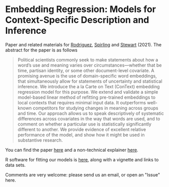 # Embedding Regression: Models for Context-Specific Description and Inference

Paper and related materials for [Rodriguez](http://prodriguezsosa.com/), [Spirling](http://www.arthurspirling.org) and [Stewart](https://scholar.princeton.edu/bstewart/home) (2021). The abstract for the paper is as follows

>Political scientists commonly seek to make statements about how a word’s use and meaning varies over circumstances—whether that be time, partisan identity, or some other document-level covariate. A promising avenue is the use of domain-specific word embeddings, that simultaneously allow for statements of uncertainty and statistical inference. We introduce the a la Carte on Text (ConText) embedding regression model for this purpose. We extend and validate a simple model-based linear method of refitting pre-trained embeddings to local contexts that requires minimal input data. It outperforms well-known competitors for studying changes in meaning across groups and time. Our approach allows us to speak descriptively of systematic differences across covariates in the way that words are used, and to comment on whether a particular use is statistically significantly different to another. We provide evidence of excellent relative performance of the model, and show how it might be used in substantive research.

You can find the paper [here](https://github.com/prodriguezsosa/EmbeddingRegression/blob/master/Paper/RodriguezSpirlingStewart_EmbedRegression.pdf) and a non-technical explainer [here](https://github.com/prodriguezsosa/EmbeddingRegression/blob/master/Explainer/explainer.md).

R software for fitting our models is [here](https://github.com/prodriguezsosa/conText), along with a vignette and links to data sets.

Comments are very welcome: please send us an email, or open an "Issue" here.


